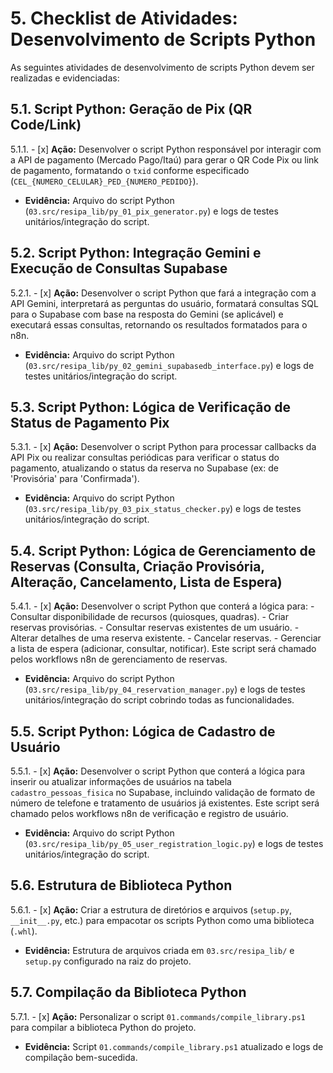 # 5. Checklist de Atividades: Desenvolvimento de Scripts Python

As seguintes atividades de desenvolvimento de scripts Python devem ser realizadas e evidenciadas:

## 5.1. Script Python: Geração de Pix (QR Code/Link)
5.1.1. - [x] **Ação:** Desenvolver o script Python responsável por interagir com a API de pagamento (Mercado Pago/Itaú) para gerar o QR Code Pix ou link de pagamento, formatando o `txid` conforme especificado (`CEL_{NUMERO_CELULAR}_PED_{NUMERO_PEDIDO}`).
  - **Evidência:** Arquivo do script Python (`03.src/resipa_lib/py_01_pix_generator.py`) e logs de testes unitários/integração do script.

## 5.2. Script Python: Integração Gemini e Execução de Consultas Supabase
5.2.1. - [x] **Ação:** Desenvolver o script Python que fará a integração com a API Gemini, interpretará as perguntas do usuário, formatará consultas SQL para o Supabase com base na resposta do Gemini (se aplicável) e executará essas consultas, retornando os resultados formatados para o n8n.
  - **Evidência:** Arquivo do script Python (`03.src/resipa_lib/py_02_gemini_supabasedb_interface.py`) e logs de testes unitários/integração do script.

## 5.3. Script Python: Lógica de Verificação de Status de Pagamento Pix
5.3.1. - [x] **Ação:** Desenvolver o script Python para processar callbacks da API Pix ou realizar consultas periódicas para verificar o status do pagamento, atualizando o status da reserva no Supabase (ex: de 'Provisória' para 'Confirmada').
  - **Evidência:** Arquivo do script Python (`03.src/resipa_lib/py_03_pix_status_checker.py`) e logs de testes unitários/integração do script.

## 5.4. Script Python: Lógica de Gerenciamento de Reservas (Consulta, Criação Provisória, Alteração, Cancelamento, Lista de Espera)
5.4.1. - [x] **Ação:** Desenvolver o script Python que conterá a lógica para:
    - Consultar disponibilidade de recursos (quiosques, quadras).
    - Criar reservas provisórias.
    - Consultar reservas existentes de um usuário.
    - Alterar detalhes de uma reserva existente.
    - Cancelar reservas.
    - Gerenciar a lista de espera (adicionar, consultar, notificar).
  Este script será chamado pelos workflows n8n de gerenciamento de reservas.
  - **Evidência:** Arquivo do script Python (`03.src/resipa_lib/py_04_reservation_manager.py`) e logs de testes unitários/integração do script cobrindo todas as funcionalidades.

## 5.5. Script Python: Lógica de Cadastro de Usuário
5.5.1. - [x] **Ação:** Desenvolver o script Python que conterá a lógica para inserir ou atualizar informações de usuários na tabela `cadastro_pessoas_fisica` no Supabase, incluindo validação de formato de número de telefone e tratamento de usuários já existentes. Este script será chamado pelos workflows n8n de verificação e registro de usuário.
  - **Evidência:** Arquivo do script Python (`03.src/resipa_lib/py_05_user_registration_logic.py`) e logs de testes unitários/integração do script.

## 5.6. Estrutura de Biblioteca Python
5.6.1. - [x] **Ação:** Criar a estrutura de diretórios e arquivos (`setup.py`, `__init__.py`, etc.) para empacotar os scripts Python como uma biblioteca (`.whl`).
  - **Evidência:** Estrutura de arquivos criada em `03.src/resipa_lib/` e `setup.py` configurado na raiz do projeto.

## 5.7. Compilação da Biblioteca Python
5.7.1. - [x] **Ação:** Personalizar o script `01.commands/compile_library.ps1` para compilar a biblioteca Python do projeto.
  - **Evidência:** Script `01.commands/compile_library.ps1` atualizado e logs de compilação bem-sucedida.
